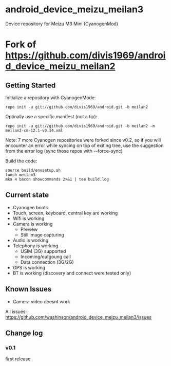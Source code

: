 # android_device_meizu_meilan3
Device repository for Meizu M3 Mini (CyanogenMod)

Fork of https://github.com/divis1969/android_device_meizu_meilan2
===========================

Getting Started
---------------

Initialize a repository with CyanogenMode:

    repo init -u git://github.com/divis1969/android.git -b meilan2

Optinally use a specific manifest (not a tip):

    repo init -u git://github.com/divis1969/android.git -b meilan2 -m meilan2-cm-12.1-v0.14.xml

Note: 7 more Cyanogen repositories were forked since v0.2, so if you will encounter an error while syncing on top
of exiting tree, use the suggestion from the error log (sync those repos with --force-sync) 

Build the code:

    source build/envsetup.sh
    lunch meilan3
    mka 4 bacon showcommands 2>&1 | tee build.log

Current state
-------------

- Cyanogen boots
- Touch, screen, keyboard, central key are working
- Wifi is working
- Camera is working
    - Preview
    - Still image capturing
- Audio is working
- Telephony is working
    - USIM (3G) supported
    - Incoming/outgoung call
    - Data connection (3G/2G)
- GPS is working
- BT is working (discovery and connect were tested only)

Known Issues
-------------
- Camera video doesnt work

All issues: https://github.com/washinson/android_device_meizu_meilan3/issues

Change log
----------

### v0.1
first release
